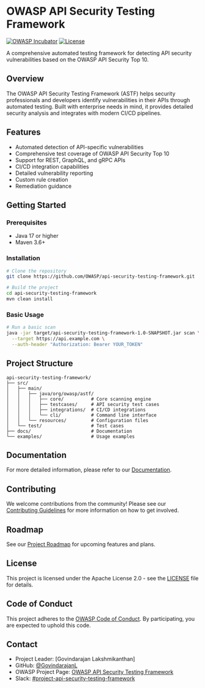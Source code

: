 # OWASP API Security Testing Framework

[![OWASP Incubator](https://img.shields.io/badge/owasp-incubator-blue.svg)](https://owasp.org/www-project-api-security-testing-framework/)
[![License](https://img.shields.io/badge/license-Apache%202.0-blue.svg)](https://www.apache.org/licenses/LICENSE-2.0)

A comprehensive automated testing framework for detecting API security vulnerabilities based on the OWASP API Security Top 10.

## Overview

The OWASP API Security Testing Framework (ASTF) helps security professionals and developers identify vulnerabilities in their APIs through automated testing. Built with enterprise needs in mind, it provides detailed security analysis and integrates with modern CI/CD pipelines.

## Features

- Automated detection of API-specific vulnerabilities
- Comprehensive test coverage of OWASP API Security Top 10
- Support for REST, GraphQL, and gRPC APIs
- CI/CD integration capabilities
- Detailed vulnerability reporting
- Custom rule creation
- Remediation guidance

## Getting Started

### Prerequisites

- Java 17 or higher
- Maven 3.6+

### Installation

```bash
# Clone the repository
git clone https://github.com/OWASP/api-security-testing-framework.git

# Build the project
cd api-security-testing-framework
mvn clean install
```

### Basic Usage

```bash
# Run a basic scan
java -jar target/api-security-testing-framework-1.0-SNAPSHOT.jar scan \
  --target https://api.example.com \
  --auth-header "Authorization: Bearer YOUR_TOKEN"
```

## Project Structure

```
api-security-testing-framework/
├── src/
│   ├── main/
│   │   ├── java/org/owasp/astf/
│   │   │   ├── core/          # Core scanning engine
│   │   │   ├── testcases/     # API security test cases
│   │   │   ├── integrations/  # CI/CD integrations
│   │   │   └── cli/           # Command line interface
│   │   └── resources/         # Configuration files
│   └── test/                  # Test cases
├── docs/                      # Documentation
└── examples/                  # Usage examples
```

## Documentation

For more detailed information, please refer to our [Documentation](docs/README.md).

## Contributing

We welcome contributions from the community! Please see our [Contributing Guidelines](CONTRIBUTING.md) for more information on how to get involved.

## Roadmap

See our [Project Roadmap](https://owasp.org/www-project-api-security-testing-framework/#roadmap) for upcoming features and plans.

## License

This project is licensed under the Apache License 2.0 - see the [LICENSE](LICENSE) file for details.

## Code of Conduct

This project adheres to the [OWASP Code of Conduct](CODE_OF_CONDUCT.md). By participating, you are expected to uphold this code.

## Contact

- Project Leader: [Govindarajan Lakshmikanthan]
- GitHub: [@GovindarajanL](https://github.com/GovindarajanL)
- OWASP Project Page: [OWASP API Security Testing Framework](https://owasp.org/www-project-api-security-testing-framework/)
- Slack: [#project-api-security-testing-framework]()
